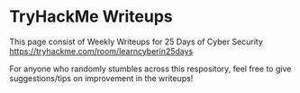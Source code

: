 # TryHackMe Writeups
This page consist of Weekly Writeups for 25 Days of Cyber Security
https://tryhackme.com/room/learncyberin25days

For anyone who randomly stumbles across this respository, feel free to give suggestions/tips on improvement in the writeups!
